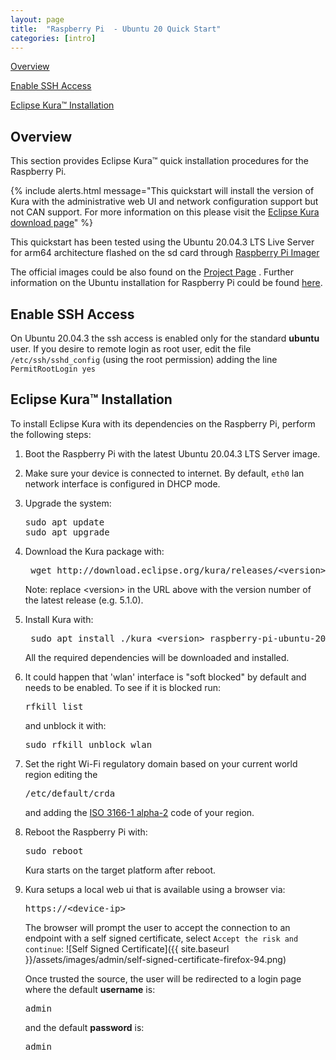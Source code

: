 ```yaml
---
layout: page
title:  "Raspberry Pi  - Ubuntu 20 Quick Start"
categories: [intro]
---
```


[Overview](#overview)

[Enable SSH Access](#enable-ssh-access)

[Eclipse Kura&trade; Installation](#eclipse-kura-installation)

## Overview

This section provides Eclipse Kura&trade; quick installation procedures for the
Raspberry Pi.

{% include alerts.html message="This quickstart will install the version of Kura with the administrative web UI and network  configuration support but not CAN support. For more information on this please visit the [Eclipse Kura download page](https://www.eclipse.org/kura/downloads.php)" %}

This quickstart has been tested using the Ubuntu 20.04.3 LTS Live Server for arm64 architecture flashed on the sd card through [Raspberry Pi Imager](https://www.raspberrypi.com/software/)

The official images could be also found on the [Project Page](https://ubuntu.com/download/raspberry-pi) . Further information on the Ubuntu installation for Raspberry Pi could be found [here](https://ubuntu.com/tutorials/how-to-install-ubuntu-on-your-raspberry-pi).

## Enable SSH Access

On Ubuntu 20.04.3 the ssh access is enabled only for the standard **ubuntu** user. If you desire to remote login as root user, edit the file `/etc/ssh/sshd_config` (using the root permission) adding the line `PermitRootLogin yes`

## Eclipse Kura&trade; Installation

To install Eclipse Kura with its dependencies on the Raspberry Pi, perform the
following steps:

1. Boot the Raspberry Pi with the latest Ubuntu 20.04.3 LTS Server image.

2. Make sure your device is connected to internet. By default, `eth0` lan network interface is configured in DHCP mode.

3. Upgrade the system:

   <pre>
   sudo apt update
   sudo apt upgrade
   </pre>

4. Download the Kura package with:

    <pre> wget http://download.eclipse.org/kura/releases/&lt;version&gt;/kura_&lt;version&gt;_raspberry-pi-ubuntu-20_installer.deb</pre>

    Note: replace \<version\> in the URL above with the version number of the latest release (e.g. 5.1.0).

5. Install Kura with:

    <pre> sudo apt install ./kura_&lt;version&gt;_raspberry-pi-ubuntu-20_installer.deb</pre>

    All the required dependencies will be downloaded and installed.

6. It could happen that 'wlan' interface is "soft blocked" by default and needs to be enabled. To see if it is blocked run:

    <pre>rfkill list</pre>

    and unblock it with:

    <pre>sudo rfkill unblock wlan</pre>


7. Set the right Wi-Fi regulatory domain based on your current world region editing the <pre>/etc/default/crda</pre> and adding the [ISO 3166-1 alpha-2](https://it.wikipedia.org/wiki/ISO_3166-1_alpha-2) code of your region.

8. Reboot the Raspberry Pi with:

    <pre>sudo reboot</pre>

    Kura starts on the target platform after reboot.

9. Kura setups a local web ui that is available using a browser via:

     <pre>https://&lt;device-ip&gt;</pre>

     The browser will prompt the user to accept the connection to an endpoint with a self signed certificate, select `Accept the risk and continue`:
     ![Self Signed Certificate]({{ site.baseurl }}/assets/images/admin/self-signed-certificate-firefox-94.png)

     Once trusted the source, the user will be redirected to a login page where the default **username** is:

     <pre>admin</pre>

     and the default **password** is:

     <pre>admin</pre>
